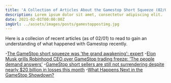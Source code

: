 ```yaml
---
title: 'A Collection of Articles About the Gamestop Short Squeeze (02/01)'
description: Lorem ipsum dolor sit amet, consectetur adipiscing elit.
date: 2021-02-01T00:00:00Z
imgUrl: ../assets/images/posts/gamestoppostimg.jpg
---
```

Here is a collecion of recent articles (as of 02/01) to read to gain an understanding of what happened with Gamestop recently.

-[The GameStop short squeeze was 'the grand awakening': expert](https://finance.yahoo.com/news/the-game-stop-short-squeeze-was-the-grand-awakening-expert-133439067.html?guccounter=1&guce_referrer=aHR0cHM6Ly93d3cuZ29vZ2xlLmNvbS8&guce_referrer_sig=AQAAAMVY1JkSC4RullAaxrcjpdLIyWyiL0MLQk31kz_nILCb8peTCFMWci9p35N6xsrdvp8uDN0dlb7wdaMFX2GIQrwv5l9HV_F3U_xvpK2Nul1kf_qSE01QMNrV_uf1wTSkFIkNwI3Y6ofizUoz6r29vI4vMGW5GdboEQKutsFTbucZ)
-[Elon Musk grills Robinhood CEO over GameStop trading freeze: ‘The people demand answers’](https://www.washingtonpost.com/nation/2021/02/01/elon-musk-robinhood-clubhouse-gamestop/)
-[GameStop short sellers are still not surrendering despite nearly $20 billion in losses this month](https://www.cnbc.com/2021/01/29/gamestop-short-sellers-are-still-not-surrendering-despite-nearly-20-billion-in-losses-this-year.html)
-[What Happens Next in the GameStop Showdown?](https://www.bloomberg.com/opinion/articles/2021-01-30/gamestop-gme-short-squeeze-who-will-surrender-first)